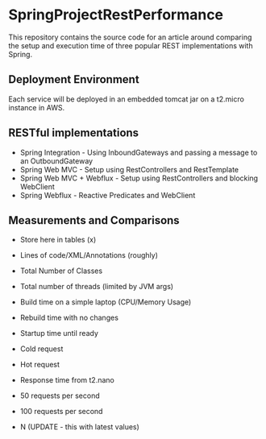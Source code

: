 # SpringProjectRestPerformance
This repository contains the source code for an article around comparing the setup and execution time of three popular REST implementations with Spring.

## Deployment Environment

Each service will be deployed in an embedded tomcat jar on a t2.micro instance in AWS.

## RESTful implementations

- Spring Integration - Using InboundGateways and passing a message to an OutboundGateway
- Spring Web MVC - Setup using RestControllers and RestTemplate
- Spring Web MVC + Webflux - Setup using RestControllers and blocking WebClient
- Spring Webflux - Reactive Predicates and WebClient

## Measurements and Comparisons

- Store here in tables (x)

- Lines of code/XML/Annotations (roughly)
- Total Number of Classes
- Total number of threads (limited by JVM args)
- Build time on a simple laptop (CPU/Memory Usage)
- Rebuild time with no changes

- Startup time until ready
- Cold request
- Hot request
- Response time from t2.nano
- 50 requests per second
- 100 requests per second
- N (UPDATE - this with latest values)
